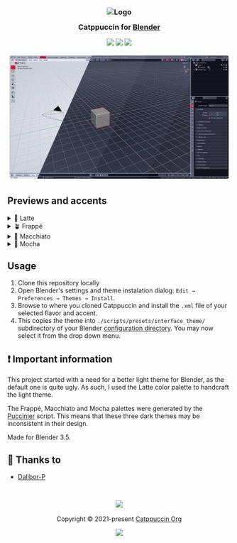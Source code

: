 <h3 align="center">
    <img src="https://raw.githubusercontent.com/catppuccin/catppuccin/main/assets/logos/exports/1544x1544_circle.png" width="100" alt="Logo"/><br/>
    <img src="https://raw.githubusercontent.com/catppuccin/catppuccin/main/assets/misc/transparent.png" height="30" width="0px"/>
    Catppuccin for <a href="https://www.blender.org/">Blender</a>
    <img src="https://raw.githubusercontent.com/catppuccin/catppuccin/main/assets/misc/transparent.png" height="30" width="0px"/>
</h3>

<p align="center">
    <a href="https://github.com/Dalibor-P/blender/stargazers"><img src="https://img.shields.io/github/stars/Dalibor-P/blender?colorA=363a4f&colorB=b7bdf8&style=for-the-badge"></a>
    <a href="https://github.com/Dalibor-P/blender/issues"><img src="https://img.shields.io/github/issues/Dalibor-P/blender?colorA=363a4f&colorB=f5a97f&style=for-the-badge"></a>
    <a href="https://github.com/Dalibor-P/blender/contributors"><img src="https://img.shields.io/github/contributors/Dalibor-P/blender?colorA=363a4f&colorB=a6da95&style=for-the-badge"></a>
</p>

<p align="center">
    <img src="assets/catwalk.png"/>
</p>

## Previews and accents

<details>
<summary>🌻 Latte</summary>
<img src="assets/Latte.png"/>
</details>
<details>
<summary>🪴 Frappé</summary>
<img src="assets/Frappé.png"/>
</details>
<details>
<summary>🌺 Macchiato</summary>
<img src="assets/Macchiato.png"/>
</details>
<details>
<summary>🌿 Mocha</summary>
<img src="assets/Mocha.png"/>
</details>

## Usage

1. Clone this repository locally
2. Open Blender's settings and theme instalation dialog: `Edit → Preferences → Themes → Install`.
3. Browse to where you cloned Catppuccin and install the `.xml` file of your selected flavor and accent.
4. This copies the theme into `./scripts/presets/interface_theme/` subdirectory of your Blender [configuration directory](https://docs.blender.org/manual/en/latest/advanced/blender_directory_layout.html). You may now select it from the drop down menu.

## ❗ Important information

This project started with a need for a better light theme for Blender, as the default one is quite ugly. As such, I used the Latte color palette to handcraft the light theme.

The Frappé, Macchiato and Mocha palettes were generated by the [Puccinier](https://github.com/catppuccin/toolbox#%EF%B8%8F-puccinier) script. This means that these three dark themes may be inconsistent in their design.

Made for Blender 3.5.

## 💝 Thanks to

- [Dalibor-P](https://github.com/Dalibor-P)

&nbsp;

<p align="center">
    <img src="https://raw.githubusercontent.com/catppuccin/catppuccin/main/assets/footers/gray0_ctp_on_line.svg?sanitize=true" />
</p>

<p align="center">
    Copyright &copy; 2021-present <a href="https://github.com/catppuccin" target="_blank">Catppuccin Org</a>
</p>

<p align="center">
    <a href="https://github.com/catppuccin/catppuccin/blob/main/LICENSE"><img src="https://img.shields.io/static/v1.svg?style=for-the-badge&label=License&message=MIT&logoColor=d9e0ee&colorA=363a4f&colorB=b7bdf8"/></a>
</p>
